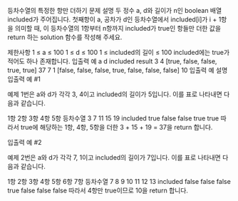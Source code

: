 등차수열의 특정한 항만 더하기
문제 설명
두 정수 a, d와 길이가 n인 boolean 배열 included가 주어집니다. 첫째항이 a, 공차가 d인 등차수열에서 included[i]가 i + 1항을 의미할 때, 이 등차수열의 1항부터 n항까지 included가 true인 항들만 더한 값을 return 하는 solution 함수를 작성해 주세요.

제한사항
1 ≤ a ≤ 100
1 ≤ d ≤ 100
1 ≤ included의 길이 ≤ 100
included에는 true가 적어도 하나 존재합니다.
입출력 예
a	d	included	result
3	4	[true, false, false, true, true]	37
7	1	[false, false, false, true, false, false, false]	10
입출력 예 설명
입출력 예 #1

예제 1번은 a와 d가 각각 3, 4이고 included의 길이가 5입니다. 이를 표로 나타내면 다음과 같습니다.

1항	2항	3항	4항	5항
등차수열	3	7	11	15	19
included	true	false	false	true	true
따라서 true에 해당하는 1항, 4항, 5항을 더한 3 + 15 + 19 = 37을 return 합니다.

입출력 예 #2

예제 2번은 a와 d가 각각 7, 1이고 included의 길이가 7입니다. 이를 표로 나타내면 다음과 같습니다.

1항	2항	3항	4항	5항	6항	7항
등차수열	7	8	9	10	11	12	13
included	false	false	false	true	false	false	false
따라서 4항만 true이므로 10을 return 합니다.